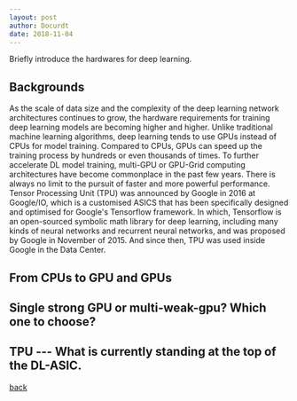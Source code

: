 ```yaml
---
layout: post
author: Docurdt
date: 2018-11-04
---
```

Briefly introduce the hardwares for deep learning.

## Backgrounds
As the scale of data size and the complexity of the deep learning network architectures continues to grow, the hardware requirements for training deep learning models are becoming higher and higher. Unlike traditional machine learning algorithms, deep learning tends to use GPUs instead of CPUs for model training. Compared to CPUs, GPUs can speed up the training process by hundreds or even thousands of times. To further accelerate DL model training, multi-GPU or GPU-Grid computing architectures have become commonplace in the past few years. There is always no limit to the pursuit of faster and more powerful performance. Tensor Processing Unit (TPU) was announced by Google in 2016 at Google/IO, which is a customised ASICS that has been specifically designed and optimised for Google's Tensorflow framework. In which, Tensorflow is an open-sourced symbolic math library for deep learning, including many kinds of neural networks and recurrent neural networks, and was proposed by Google in November of 2015. And since then, TPU was used inside Google in the Data Center.

## From CPUs to GPU and GPUs


## Single strong GPU or multi-weak-gpu? Which one to choose?


## TPU --- What is currently standing at the top of the DL-ASIC. 


[back](../../../blog.html)
